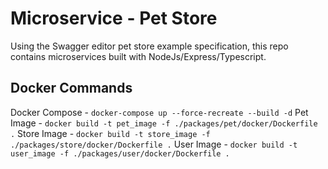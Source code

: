 # Microservice - Pet Store

Using the Swagger editor pet store example specification, this repo contains microservices built with NodeJs/Express/Typescript.

## Docker Commands

Docker Compose - `docker-compose up --force-recreate --build -d`
Pet Image - `docker build -t pet_image -f ./packages/pet/docker/Dockerfile .`
Store Image - `docker build -t store_image -f ./packages/store/docker/Dockerfile .`
User Image - `docker build -t user_image -f ./packages/user/docker/Dockerfile .`